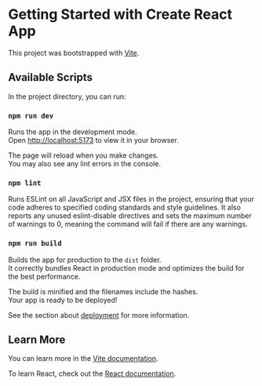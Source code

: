 # Getting Started with Create React App

This project was bootstrapped with [Vite](https://github.com/vitejs/vite).

## Available Scripts

In the project directory, you can run:

### `npm run dev`

Runs the app in the development mode.\
Open [http://localhost:5173](http://localhost:5173) to view it in your browser.

The page will reload when you make changes.\
You may also see any lint errors in the console.

### `npm lint`

Runs ESLint on all JavaScript and JSX files in the project, ensuring that your code adheres to specified coding standards and style guidelines. It also reports any unused eslint-disable directives and sets the maximum number of warnings to 0, meaning the command will fail if there are any warnings.

### `npm run build`

Builds the app for production to the `dist` folder.\
It correctly bundles React in production mode and optimizes the build for the best performance.

The build is minified and the filenames include the hashes.\
Your app is ready to be deployed!

See the section about [deployment](https://vitejs.dev/guide/static-deploy.html#deploying-a-static-site) for more information.

## Learn More

You can learn more in the [Vite documentation](https://vitejs.dev/).

To learn React, check out the [React documentation](https://reactjs.org/).

